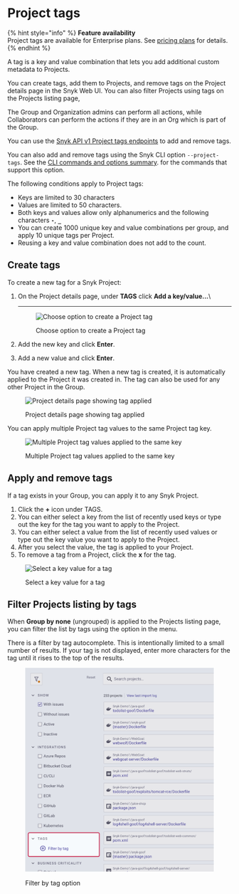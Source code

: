 # Project tags

{% hint style="info" %}
**Feature availability**\
Project tags are available for Enterprise plans. See [pricing plans](https://snyk.io/plans/) for details.
{% endhint %}

A tag is a key and value combination that lets you add additional custom metadata to Projects.

You can create tags, add them to Projects, and remove tags on the Project details page in the Snyk Web UI. You can also filter Projects using tags on the Projects listing page,

The Group and Organization admins can perform all actions, while Collaborators can perform the actions if they are in an Org which is part of the Group.

You can use the [Snyk API v1 Project tags endpoints](https://snyk.docs.apiary.io/#reference/projects/project-tags/add-a-tag-to-a-project) to add and remove tags.

You can also add and remove tags using the Snyk CLI option  `--project-tags`. See the [CLI commands and options summary](../../snyk-cli/cli-reference.md). for the commands that support this option.

The following conditions apply to Project tags:

* Keys are limited to 30 characters
* Values are limited to 50 characters.
* Both keys and values allow only alphanumerics and the following characters **`-`**, **`_`**
* You can create 1000 unique key and value combinations per group, and apply 10 unique tags per Project.
* Reusing a key and value combination does not add to the count.

## **Create tags**

To create a new tag for a Snyk Project:

1.  On the Project details page, under **TAGS** click **Add a key/value...**\\

    ***

    <figure><img src="../../.gitbook/assets/projects-tags_20sept2022.png" alt="Choose option to create a Project tag"><figcaption><p>Choose option to create a Project tag</p></figcaption></figure>
2. Add the new key and click **Enter**.
3. Add a new value and click **Enter**.

You have created a new tag. When a new tag is created, it is automatically applied to the Project it was created in. The tag can also be used for any other Project in the Group.

<figure><img src="../../.gitbook/assets/screenshot_2020-09-29_at_17.58.47.png" alt="Project details page showing tag applied"><figcaption><p>Project details page showing tag applied</p></figcaption></figure>

You can apply multiple Project tag values to the same Project tag key.

<figure><img src="../../.gitbook/assets/screenshot_2020-09-29_at_18.04.30.png" alt="Multiple Project tag values applied to the same key"><figcaption><p>Multiple Project tag values applied to the same key</p></figcaption></figure>

## **Apply and remove tags**

If a tag exists in your Group, you can apply it to any Snyk Project.

1. Click the **+** icon under TAGS.
2. You can either select a key from the list of recently used keys or type out the key for the tag you want to apply to the Project.
3. You can either select a value from the list of recently used values or type out the key value you want to apply to the Project.
4. After you select the value, the tag is applied to your Project.
5. To remove a tag from a Project, click the **x** for the tag.

<figure><img src="../../.gitbook/assets/screenshot_2020-09-29_at_18.14.44.png" alt="Select a key value for a tag"><figcaption><p>Select a key value for a tag</p></figcaption></figure>

## Filter Projects listing by tags

When  **Group by none** (ungrouped) is applied to the Projects listing page, you can filter the list by tags using the option in the menu.

There is a filter by tag autocomplete. This is intentionally limited to a small number of results. If your tag is not displayed, enter more characters for the tag until it rises to the top of the results.

<figure><img src="../../.gitbook/assets/Project tags.png" alt="Filter by tag option"><figcaption><p>Filter by tag option</p></figcaption></figure>
